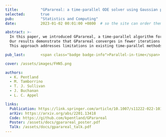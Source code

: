 ```yaml
---
title:          "GParareal: a time-parallel ODE solver using Gaussian process emulation"
selected:       true
pub:            "Statistics and Computing"
date:           2023-01-02 00:01:00 +0800  # so the site can order them correctly

abstract: >-
  In this paper, we introduced GParareal, a time-parallel algorithm for solving initial value problems (IVPs) by employing a Gaussian process emulator to model the correction term between coarse and fine solutions. 
  Our results demonstrate that GParareal converges in fewer iterations than the traditional parareal method, improving computational speed and enabling the use of legacy solution archives to further enhance convergence. 
  This approach addresses limitations in existing time-parallel methods and offers a significant advancement in solving IVPs with high numerical accuracy.

pub_last:       <span class="badge badge-info">Parallel-in-time</span> <span class="badge badge-info">Parareal</span> <span class="badge badge-info">Gaussian processes</span>

cover: /assets/images/FHN5.png

authors:
  - K. Pentland
  - M. Tamborrino
  - T. J. Sullivan
  - J. Buchanan
  - L. C. Appel

links:
  Publication: https://link.springer.com/article/10.1007/s11222-022-10195-y
  arXiv: https://arxiv.org/abs/2201.13418
  Code: https://github.com/kpentland/GParareal
  Poster: /assets/docs/gparareal_poster.pdf
  Talk: /assets/docs/gparareal_talk.pdf
---
```



